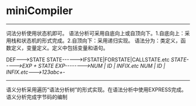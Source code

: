 # miniCompiler

*************************
词法分析使用状态机即可。
语法分析可采用自底向上或自顶向下。1.自底向上：采用栈和状态机的形式完成。2.自顶向下：采用递归实现。
语法分为：类定义，函数定义，变量定义。定义中包括变量和语句。

DEF--->STATE
STATE------>IFSTATE|FORSTATE|CALLSTATE.etc
*STATE----->EXP + STATE
EXP-------->NUM | ID | INFIX.etc
NUM | ID | INFIX.etc--->123abc+-*

*************************
语义分析采用遍历“语法分析树”的形式实现。在语法分析中使用EXPRESS完成。
语义分析完成字节码的编制
